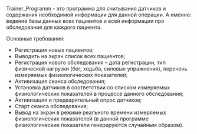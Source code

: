 Trainer_Programm - это программа для считывания датчиков и содержания необходимой информации для данной операции. А именно: ведение базы данных всех пациентов и всей информации про обследования для каждого пациента.
<P align="left">Основные требования:</P>
<ul>
<li>Регистрация новых пациентов;</li>
<li>Выводить на экран список всех пациентов;</li>
<li>Регистрация нового обследования – дата регистрации, тип физической нагрузки (бег, ходьба, силовые упражнения), перечень измеряемых физиологических показателей;</li>
<li>Активизация сеанса обследования;</li>
<li>Установка датчиков в соответствии со списком измеряемых физиологических показателей в процессе данного обследования;</li>
<li>Активизация и предварительный опрос датчиков;</li>
<li>Старт сеанса обследования;</li>
<li>Вывод на экран в режиме реального времени измеряемых физиологических показателей (в данной программе физиологические показатели генерируются случайным образом).</li>
</ul>

